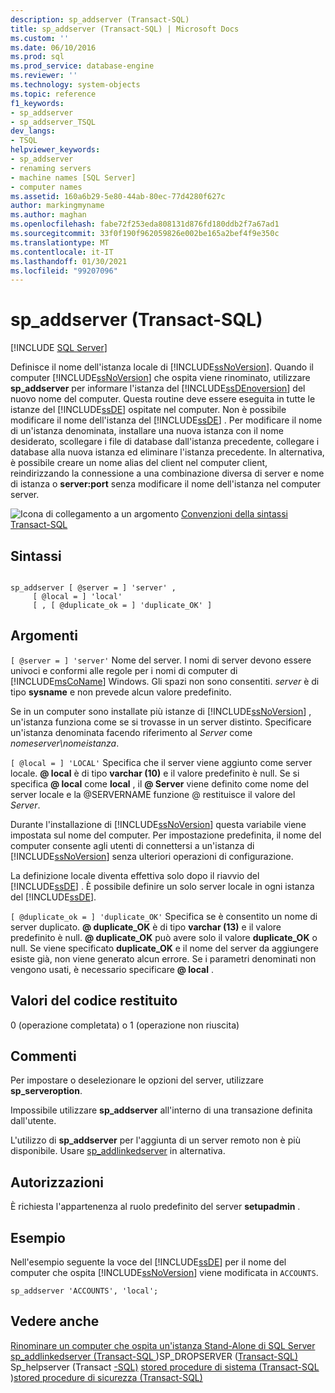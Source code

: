 ```yaml
---
description: sp_addserver (Transact-SQL)
title: sp_addserver (Transact-SQL) | Microsoft Docs
ms.custom: ''
ms.date: 06/10/2016
ms.prod: sql
ms.prod_service: database-engine
ms.reviewer: ''
ms.technology: system-objects
ms.topic: reference
f1_keywords:
- sp_addserver
- sp_addserver_TSQL
dev_langs:
- TSQL
helpviewer_keywords:
- sp_addserver
- renaming servers
- machine names [SQL Server]
- computer names
ms.assetid: 160a6b29-5e80-44ab-80ec-77d4280f627c
author: markingmyname
ms.author: maghan
ms.openlocfilehash: fabe72f253eda808131d876fd180ddb2f7a67ad1
ms.sourcegitcommit: 33f0f190f962059826e002be165a2bef4f9e350c
ms.translationtype: MT
ms.contentlocale: it-IT
ms.lasthandoff: 01/30/2021
ms.locfileid: "99207096"
---
```

# <a name="sp_addserver-transact-sql"></a>sp_addserver (Transact-SQL)
[!INCLUDE [SQL Server](../../includes/applies-to-version/sqlserver.md)]

  Definisce il nome dell'istanza locale di [!INCLUDE[ssNoVersion](../../includes/ssnoversion-md.md)]. Quando il computer [!INCLUDE[ssNoVersion](../../includes/ssnoversion-md.md)] che ospita viene rinominato, utilizzare **sp_addserver** per informare l'istanza del [!INCLUDE[ssDEnoversion](../../includes/ssdenoversion-md.md)] del nuovo nome del computer. Questa routine deve essere eseguita in tutte le istanze del [!INCLUDE[ssDE](../../includes/ssde-md.md)] ospitate nel computer. Non è possibile modificare il nome dell'istanza del [!INCLUDE[ssDE](../../includes/ssde-md.md)] . Per modificare il nome di un'istanza denominata, installare una nuova istanza con il nome desiderato, scollegare i file di database dall'istanza precedente, collegare i database alla nuova istanza ed eliminare l'istanza precedente. In alternativa, è possibile creare un nome alias del client nel computer client, reindirizzando la connessione a una combinazione diversa di server e nome di istanza o **server:port** senza modificare il nome dell'istanza nel computer server.

 ![Icona di collegamento a un argomento](../../database-engine/configure-windows/media/topic-link.gif "Icona di collegamento a un argomento") [Convenzioni della sintassi Transact-SQL](../../t-sql/language-elements/transact-sql-syntax-conventions-transact-sql.md)

## <a name="syntax"></a>Sintassi

```

sp_addserver [ @server = ] 'server' ,
     [ @local = ] 'local' 
     [ , [ @duplicate_ok = ] 'duplicate_OK' ]
```

## <a name="arguments"></a>Argomenti
`[ @server = ] 'server'` Nome del server. I nomi di server devono essere univoci e conformi alle regole per i nomi di computer di [!INCLUDE[msCoName](../../includes/msconame-md.md)] Windows. Gli spazi non sono consentiti. *server* è di tipo **sysname** e non prevede alcun valore predefinito.

 Se in un computer sono installate più istanze di [!INCLUDE[ssNoVersion](../../includes/ssnoversion-md.md)] , un'istanza funziona come se si trovasse in un server distinto. Specificare un'istanza denominata facendo riferimento al *Server* come *nomeserver\nomeistanza*.

`[ @local = ] 'LOCAL'` Specifica che il server viene aggiunto come server locale. **\@ local** è di tipo **varchar (10)** e il valore predefinito è null. Se si specifica **\@ local** come **local** , il **\@ Server** viene definito come nome del server locale e la @SERVERNAME funzione @ restituisce il valore del *Server*.

 Durante l'installazione di [!INCLUDE[ssNoVersion](../../includes/ssnoversion-md.md)] questa variabile viene impostata sul nome del computer. Per impostazione predefinita, il nome del computer consente agli utenti di connettersi a un'istanza di [!INCLUDE[ssNoVersion](../../includes/ssnoversion-md.md)] senza ulteriori operazioni di configurazione.

 La definizione locale diventa effettiva solo dopo il riavvio del [!INCLUDE[ssDE](../../includes/ssde-md.md)] . È possibile definire un solo server locale in ogni istanza del [!INCLUDE[ssDE](../../includes/ssde-md.md)].

`[ @duplicate_ok = ] 'duplicate_OK'` Specifica se è consentito un nome di server duplicato. **\@ duplicate_OK** è di tipo **varchar (13)** e il valore predefinito è null. **\@ duplicate_OK** può avere solo il valore **duplicate_OK** o null. Se viene specificato **duplicate_OK** e il nome del server da aggiungere esiste già, non viene generato alcun errore. Se i parametri denominati non vengono usati, è necessario specificare **\@ local** .

## <a name="return-code-values"></a>Valori del codice restituito
 0 (operazione completata) o 1 (operazione non riuscita)

## <a name="remarks"></a>Commenti
 Per impostare o deselezionare le opzioni del server, utilizzare **sp_serveroption**.

 Impossibile utilizzare **sp_addserver** all'interno di una transazione definita dall'utente.

 L'utilizzo di **sp_addserver** per l'aggiunta di un server remoto non è più disponibile.  Usare [sp_addlinkedserver](../../relational-databases/system-stored-procedures/sp-addlinkedserver-transact-sql.md) in alternativa.

## <a name="permissions"></a>Autorizzazioni
 È richiesta l'appartenenza al ruolo predefinito del server **setupadmin** .

## <a name="examples"></a>Esempio
 Nell'esempio seguente la voce del [!INCLUDE[ssDE](../../includes/ssde-md.md)] per il nome del computer che ospita [!INCLUDE[ssNoVersion](../../includes/ssnoversion-md.md)] viene modificata in `ACCOUNTS`.

```
sp_addserver 'ACCOUNTS', 'local';
```

## <a name="see-also"></a>Vedere anche
 [Rinominare un computer che ospita un'istanza Stand-Alone di SQL Server](../../database-engine/install-windows/rename-a-computer-that-hosts-a-stand-alone-instance-of-sql-server.md) [sp_addlinkedserver &#40;Transact-SQL ](../../relational-databases/system-stored-procedures/sp-addlinkedserver-transact-sql.md)&#41;SP_DROPSERVER &#40;[Transact-SQL&#41;](../../relational-databases/system-stored-procedures/sp-dropserver-transact-sql.md) Sp_helpserver &#40;Transact [-SQL&#41;](../../relational-databases/system-stored-procedures/sp-helpserver-transact-sql.md) [stored procedure di sistema &#40;Transact-SQL ](../../relational-databases/system-stored-procedures/system-stored-procedures-transact-sql.md)&#41;[stored procedure di sicurezza &#40;Transact-SQL&#41;](../../relational-databases/system-stored-procedures/security-stored-procedures-transact-sql.md)


